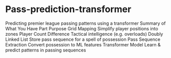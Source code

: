 # Pass-prediction-transformer
Predicting premier league passing patterns using a transformer 
Summary of What You Have
Part	Purpose
Grid Mapping	Simplify player positions into zones
Player Count Difference	Tactical intelligence (e.g. overloads)
Doubly Linked List	Store pass sequence for a spell of possession
Pass Sequence Extraction	Convert possession to ML features
Transformer Model	Learn & predict patterns in passing sequences
